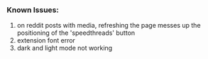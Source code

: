 ### Known Issues:
1. on reddit posts with media, refreshing the page messes up the positioning of the 'speedthreads' button
2. extension font error
3. dark and light mode not working